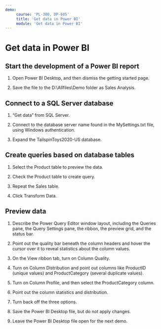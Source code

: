 ```yaml
---
demo:
     course: 'PL-300, DP-605'
     title: 'Get data in Power BI'
     module: 'Get data in Power BI'
---
```


# Get data in Power BI

## Start the development of a Power BI report

1. Open Power BI Desktop, and then dismiss the getting started page.

1. Save the file to the D:\Allfiles\Demo folder as Sales Analysis.

## Connect to a SQL Server database

1. “Get data” from SQL Server.

1. Connect to the database server name found in the MySettings.txt file, using Windows authentication.

1. Expand the TailspinToys2020-US database.

## Create queries based on database tables

1. Select the Product table to preview the data.

1. Check the Product table to create query.

1. Repeat the Sales table.

1. Click Transform Data.

## Preview data

1. Describe the Power Query Editor window layout, including the Queries pane, the Query Settings pane, the ribbon, the preview grid, and the status bar.

1. Point out the quality bar beneath the column headers and hover the cursor over it to reveal statistics about the column values.

1. On the View ribbon tab, turn on Column Quality.

1. Turn on Column Distribution and point out columns like ProductID (unique values) and ProductCategory (several duplicate values).

1. Turn on Column Profile, and then select the ProductCategory column.

1. Point out the column statistics and distribution.

1. Turn back off the three options.

1. Save the Power BI Desktop file, but do not apply changes.

1. Leave the Power BI Desktop file open for the next demo.
